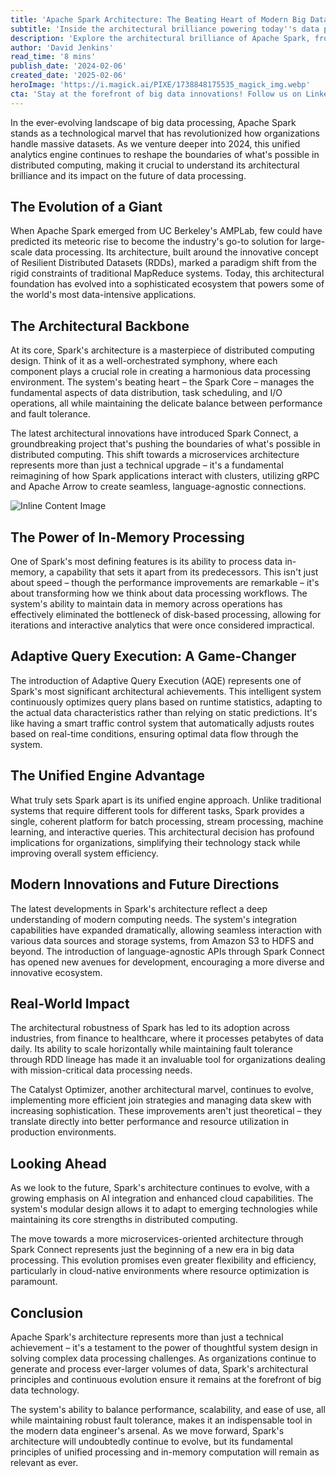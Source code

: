 ```yaml
---
title: 'Apache Spark Architecture: The Beating Heart of Modern Big Data Processing'
subtitle: 'Inside the architectural brilliance powering today''s data processing revolution'
description: 'Explore the architectural brilliance of Apache Spark, from its revolutionary in-memory processing to the game-changing Adaptive Query Execution. Learn how this unified analytics engine continues to reshape big data processing in 2024 and beyond.'
author: 'David Jenkins'
read_time: '8 mins'
publish_date: '2024-02-06'
created_date: '2025-02-06'
heroImage: 'https://i.magick.ai/PIXE/1738848175535_magick_img.webp'
cta: 'Stay at the forefront of big data innovations! Follow us on LinkedIn for regular updates on Apache Spark developments and expert insights into the evolving world of distributed computing.'
---
```


In the ever-evolving landscape of big data processing, Apache Spark stands as a technological marvel that has revolutionized how organizations handle massive datasets. As we venture deeper into 2024, this unified analytics engine continues to reshape the boundaries of what's possible in distributed computing, making it crucial to understand its architectural brilliance and its impact on the future of data processing.

## The Evolution of a Giant

When Apache Spark emerged from UC Berkeley's AMPLab, few could have predicted its meteoric rise to become the industry's go-to solution for large-scale data processing. Its architecture, built around the innovative concept of Resilient Distributed Datasets (RDDs), marked a paradigm shift from the rigid constraints of traditional MapReduce systems. Today, this architectural foundation has evolved into a sophisticated ecosystem that powers some of the world's most data-intensive applications.

## The Architectural Backbone

At its core, Spark's architecture is a masterpiece of distributed computing design. Think of it as a well-orchestrated symphony, where each component plays a crucial role in creating a harmonious data processing environment. The system's beating heart – the Spark Core – manages the fundamental aspects of data distribution, task scheduling, and I/O operations, all while maintaining the delicate balance between performance and fault tolerance.

The latest architectural innovations have introduced Spark Connect, a groundbreaking project that's pushing the boundaries of what's possible in distributed computing. This shift towards a microservices architecture represents more than just a technical upgrade – it's a fundamental reimagining of how Spark applications interact with clusters, utilizing gRPC and Apache Arrow to create seamless, language-agnostic connections.

![Inline Content Image](https://i.magick.ai/PIXE/1738881914735_magick_img.webp)

## The Power of In-Memory Processing

One of Spark's most defining features is its ability to process data in-memory, a capability that sets it apart from its predecessors. This isn't just about speed – though the performance improvements are remarkable – it's about transforming how we think about data processing workflows. The system's ability to maintain data in memory across operations has effectively eliminated the bottleneck of disk-based processing, allowing for iterations and interactive analytics that were once considered impractical.

## Adaptive Query Execution: A Game-Changer

The introduction of Adaptive Query Execution (AQE) represents one of Spark's most significant architectural achievements. This intelligent system continuously optimizes query plans based on runtime statistics, adapting to the actual data characteristics rather than relying on static predictions. It's like having a smart traffic control system that automatically adjusts routes based on real-time conditions, ensuring optimal data flow through the system.

## The Unified Engine Advantage

What truly sets Spark apart is its unified engine approach. Unlike traditional systems that require different tools for different tasks, Spark provides a single, coherent platform for batch processing, stream processing, machine learning, and interactive queries. This architectural decision has profound implications for organizations, simplifying their technology stack while improving overall system efficiency.

## Modern Innovations and Future Directions

The latest developments in Spark's architecture reflect a deep understanding of modern computing needs. The system's integration capabilities have expanded dramatically, allowing seamless interaction with various data sources and storage systems, from Amazon S3 to HDFS and beyond. The introduction of language-agnostic APIs through Spark Connect has opened new avenues for development, encouraging a more diverse and innovative ecosystem.

## Real-World Impact

The architectural robustness of Spark has led to its adoption across industries, from finance to healthcare, where it processes petabytes of data daily. Its ability to scale horizontally while maintaining fault tolerance through RDD lineage has made it an invaluable tool for organizations dealing with mission-critical data processing needs.

The Catalyst Optimizer, another architectural marvel, continues to evolve, implementing more efficient join strategies and managing data skew with increasing sophistication. These improvements aren't just theoretical – they translate directly into better performance and resource utilization in production environments.

## Looking Ahead

As we look to the future, Spark's architecture continues to evolve, with a growing emphasis on AI integration and enhanced cloud capabilities. The system's modular design allows it to adapt to emerging technologies while maintaining its core strengths in distributed computing.

The move towards a more microservices-oriented architecture through Spark Connect represents just the beginning of a new era in big data processing. This evolution promises even greater flexibility and efficiency, particularly in cloud-native environments where resource optimization is paramount.

## Conclusion

Apache Spark's architecture represents more than just a technical achievement – it's a testament to the power of thoughtful system design in solving complex data processing challenges. As organizations continue to generate and process ever-larger volumes of data, Spark's architectural principles and continuous evolution ensure it remains at the forefront of big data technology.

The system's ability to balance performance, scalability, and ease of use, all while maintaining robust fault tolerance, makes it an indispensable tool in the modern data engineer's arsenal. As we move forward, Spark's architecture will undoubtedly continue to evolve, but its fundamental principles of unified processing and in-memory computation will remain as relevant as ever.